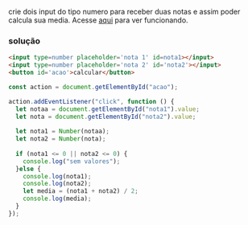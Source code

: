 crie dois input do tipo numero para receber duas notas e assim poder calcula sua media.
Acesse [aqui](https://codepen.io/Denise-rodrig/pen/MWrYvBw) para ver funcionando.

### solução
~~~HTML
<input type=number placeholder='nota 1' id=nota1></input>
<input type=number placeholder='nota 2' id='nota2'></input>
<button id='acao'>calcular</button>
~~~

~~~javascript
const action = document.getElementById("acao");

action.addEventListener("click", function () {
  let notaa = document.getElementById("nota1").value;
  let nota = document.getElementById("nota2").value;
  
  let nota1 = Number(notaa);
  let nota2 = Number(nota);
  
  if (nota1 <= 0 || nota2 <= 0) {
    console.log("sem valores");
  }else {
    console.log(nota1);
    console.log(nota2);
    let media = (nota1 + nota2) / 2;
    console.log(media);
  }
});
~~~
